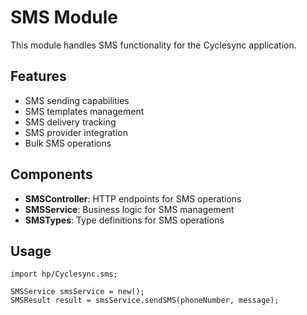 # SMS Module

This module handles SMS functionality for the Cyclesync application.

## Features
- SMS sending capabilities
- SMS templates management
- SMS delivery tracking
- SMS provider integration
- Bulk SMS operations

## Components
- **SMSController**: HTTP endpoints for SMS operations
- **SMSService**: Business logic for SMS management
- **SMSTypes**: Type definitions for SMS operations

## Usage
```ballerina
import hp/Cyclesync.sms;

SMSService smsService = new();
SMSResult result = smsService.sendSMS(phoneNumber, message);
```
